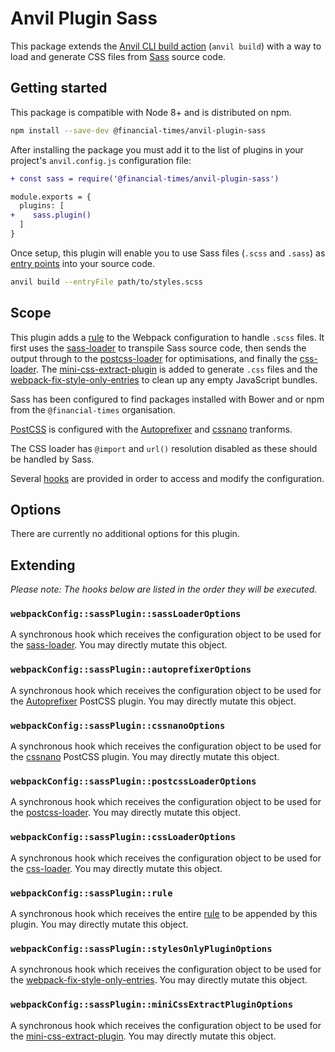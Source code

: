# Anvil Plugin Sass

This package extends the [Anvil CLI build action][cli] (`anvil build`) with a way to load and generate CSS files from [Sass] source code.

[cli]: https://github.com/Financial-Times/anvil/tree/master/packages/anvil#build
[Sass]: https://sass-lang.com/

## Getting started

This package is compatible with Node 8+ and is distributed on npm.

```sh
npm install --save-dev @financial-times/anvil-plugin-sass
```

After installing the package you must add it to the list of plugins in your project's `anvil.config.js` configuration file:

```diff
+ const sass = require('@financial-times/anvil-plugin-sass')

module.exports = {
  plugins: [
+    sass.plugin()
  ]
}
```

Once setup, this plugin will enable you to use Sass files (`.scss` and `.sass`) as [entry points] into your source code.

```sh
anvil build --entryFile path/to/styles.scss
```

[entry points]: https://github.com/Financial-Times/anvil/tree/master/packages/anvil#entry-points


## Scope

This plugin adds a [rule] to the Webpack configuration to handle `.scss` files. It first uses the [sass-loader] to transpile Sass source code, then sends the output through to the [postcss-loader] for optimisations, and finally the [css-loader]. The [mini-css-extract-plugin] is added to generate `.css` files and the [webpack-fix-style-only-entries] to clean up any empty JavaScript bundles.

Sass has been configured to find packages installed with Bower and or npm from the `@financial-times` organisation.

[PostCSS] is configured with the [Autoprefixer] and [cssnano] tranforms.

The CSS loader has `@import` and `url()` resolution disabled as these should be handled by Sass.

Several [hooks](#extending) are provided in order to access and modify the configuration.

[rule]: https://webpack.js.org/configuration/module/#rule
[sass-loader]: https://github.com/webpack-contrib/sass-loader
[postcss-loader]: https://github.com/postcss/postcss-loader
[css-loader]: https://github.com/webpack-contrib/css-loader
[mini-css-extract-plugin]: https://github.com/webpack-contrib/mini-css-extract-plugin
[webpack-fix-style-only-entries]: https://github.com/fqborges/webpack-fix-style-only-entries
[PostCSS]: https://postcss.org/
[Autoprefixer]: https://github.com/postcss/autoprefixer
[cssnano]: https://cssnano.co/


## Options

There are currently no additional options for this plugin.


## Extending

_Please note: The hooks below are listed in the order they will be executed._

### `webpackConfig::sassPlugin::sassLoaderOptions`

A synchronous hook which receives the configuration object to be used for the [sass-loader]. You may directly mutate this object.

### `webpackConfig::sassPlugin::autoprefixerOptions`

A synchronous hook which receives the configuration object to be used for the [Autoprefixer] PostCSS plugin. You may directly mutate this object.

### `webpackConfig::sassPlugin::cssnanoOptions`

A synchronous hook which receives the configuration object to be used for the [cssnano] PostCSS plugin. You may directly mutate this object.

### `webpackConfig::sassPlugin::postcssLoaderOptions`

A synchronous hook which receives the configuration object to be used for the [postcss-loader]. You may directly mutate this object.

### `webpackConfig::sassPlugin::cssLoaderOptions`

A synchronous hook which receives the configuration object to be used for the [css-loader]. You may directly mutate this object.

### `webpackConfig::sassPlugin::rule`

A synchronous hook which receives the entire [rule] to be appended by this plugin. You may directly mutate this object.

### `webpackConfig::sassPlugin::stylesOnlyPluginOptions`

A synchronous hook which receives the configuration object to be used for the [webpack-fix-style-only-entries]. You may directly mutate this object.

### `webpackConfig::sassPlugin::miniCssExtractPluginOptions`

A synchronous hook which receives the configuration object to be used for the [mini-css-extract-plugin]. You may directly mutate this object.
